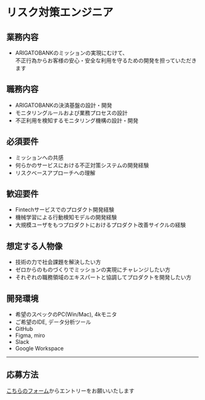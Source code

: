 # リスク対策エンジニア

## 業務内容
* ARIGATOBANKのミッションの実現にむけて、  
不正行為からお客様の安心・安全な利用を守るための開発を担っていただきます

## 職務内容
* ARIGATOBANKの決済基盤の設計・開発
* モニタリングルールおよび業務プロセスの設計
* 不正利用を検知するモニタリング機構の設計・開発

## 必須要件
* ミッションへの共感
* 何らかのサービスにおける不正対策システムの開発経験
* リスクベースアプローチへの理解

## 歓迎要件
* Fintechサービスでのプロダクト開発経験
* 機械学習による行動検知モデルの開発経験
* 大規模ユーザをもつプロダクトにおけるプロダクト改善サイクルの経験

## 想定する人物像
* 技術の力で社会課題を解決したい方
* ゼロからのものづくりでミッションの実現にチャレンジしたい方
* それぞれの職務領域のエキスパートと協調してプロダクトを開発したい方

## 開発環境
* 希望のスペックのPC(Win/Mac), 4kモニタ
* ご希望のIDE, データ分析ツール
* GitHub
* Figma, miro
* Slack
* Google Workspace

---

## 応募方法
[こちらのフォーム](https://docs.google.com/forms/d/e/1FAIpQLSeXJAIsR_xrPZnGT6VW1wNNRThFlobedKCAiS22VupIZGm98w/viewform)からエントリーをお願いいたします

